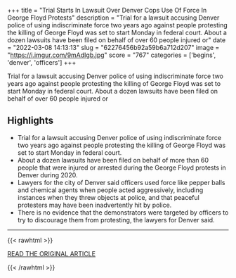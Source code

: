 +++
title = "Trial Starts In Lawsuit Over Denver Cops Use Of Force In George Floyd Protests"
description = "Trial for a lawsuit accusing Denver police of using indiscriminate force two years ago against people protesting the killing of George Floyd was set to start Monday in federal court. About a dozen lawsuits have been filed on behalf of over 60 people injured or"
date = "2022-03-08 14:13:13"
slug = "62276456b92a59b6a712d207"
image = "https://i.imgur.com/9mAdIgb.jpg"
score = "767"
categories = ['begins', 'denver', 'officers']
+++

Trial for a lawsuit accusing Denver police of using indiscriminate force two years ago against people protesting the killing of George Floyd was set to start Monday in federal court. About a dozen lawsuits have been filed on behalf of over 60 people injured or

## Highlights

- Trial for a lawsuit accusing Denver police of using indiscriminate force two years ago against people protesting the killing of George Floyd was set to start Monday in federal court.
- About a dozen lawsuits have been filed on behalf of more than 60 people that were injured or arrested during the George Floyd protests in Denver during 2020.
- Lawyers for the city of Denver said officers used force like pepper balls and chemical agents when people acted aggressively, including instances when they threw objects at police, and that peaceful protesters may have been inadvertently hit by police.
- There is no evidence that the demonstrators were targeted by officers to try to discourage them from protesting, the lawyers for Denver said.

---

{{< rawhtml >}}
  <p class="article-category">
    <a target="_blank" href="https://www.oxygen.com/crime-news/denver-trial-begins-in-lawsuit-over-george-floyd-protests">READ THE ORIGINAL ARTICLE</a>
  </p>
{{< /rawhtml >}}
